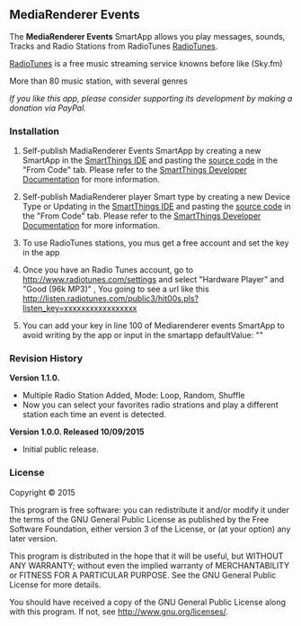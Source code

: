 MediaRenderer Events
--------

The **MediaRenderer Events** SmartApp allows you play messages, sounds, Tracks and Radio Stations from RadioTunes
[RadioTunes](http://www.radiotunes.com/).

[RadioTunes](http://www.radiotunes.com/) is a free music streaming service knowns before like (Sky.fm) 

More than 80 music station, with several genres

*If you like this app, please consider supporting its development by making a
donation via PayPal.*


### Installation

1. Self-publish MadiaRenderer Events SmartApp by creating a new SmartApp in the
[SmartThings IDE](https://graph.api.smartthings.com/ide/apps) and pasting the
[source code](https://raw.githubusercontent.com/SmartThingsUle/DLNA-PLAYER/master/Media_Renderer_Events.groovy)
in the "From Code" tab. Please refer to the
[SmartThings Developer Documentation](http://docs.smartthings.com/en/latest/index.html)
for more information.

2. Self-publish MadiaRenderer player Smart type by creating a new Device Type or Updating in the
[SmartThings IDE](https://graph.api.smartthings.com/ide/apps) and pasting the
[source code](https://raw.githubusercontent.com/SmartThingsUle/DLNA-PLAYER/master/MediaRenderer_Player.groovy)
in the "From Code" tab. Please refer to the
[SmartThings Developer Documentation](http://docs.smartthings.com/en/latest/index.html)
for more information.

3. To use RadioTunes stations, you mus get a free account and set the key in the app

4. Once you have an Radio Tunes account, go to http://www.radiotunes.com/settings and select "Hardware Player" and "Good (96k MP3)" , You going to see a url like this http://listen.radiotunes.com/public3/hit00s.pls?listen_key=xxxxxxxxxxxxxxxxx

5. You can add your key in line 100 of Mediarenderer events SmartApp  to avoid writing by the app or input in the smartapp defaultValue: ""




### Revision History

**Version 1.1.0.**

* Multiple Radio Station Added, Mode:  Loop, Random, Shuffle
* Now you can select your favorites radio strations and play a different station each time an event is detected.

**Version 1.0.0. Released 10/09/2015**

* Initial public release.


### License

Copyright © 2015 

This program is free software: you can redistribute it and/or modify it
under the terms of the GNU General Public License as published by the Free
Software Foundation, either version 3 of the License, or (at your option)
any later version.

This program is distributed in the hope that it will be useful, but
WITHOUT ANY WARRANTY; without even the implied warranty of MERCHANTABILITY
or FITNESS FOR A PARTICULAR PURPOSE.  See the GNU General Public License
for more details.

You should have received a copy of the GNU General Public License along
with this program.  If not, see <http://www.gnu.org/licenses/>.
